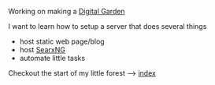 Working on making a [Digital Garden](https://github.com/MaggieAppleton/digital-gardeners)

I want to learn how to setup a server that does several things
- host static web page/blog
- host [SearxNG](https://github.com/searxng/searxng)
- automate little tasks

Checkout the start of my little forest --> [index](../../index.md)